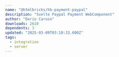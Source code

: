 ```yaml
---
name: "@htmlbricks/hb-payment-paypal"
description: "Svelte Paypal Payment WebComponent"
author: "Dario Caruso"
downloads: 2610
dependents: 3
updated: "2025-03-09T03:10:33.600Z"
tags: 
  - integration
  - server
---
```

